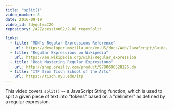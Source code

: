 ```yaml
---
title: "split()"
video_number: 8
date: 2016-09-19
video_id: fdyqutmcI2Q
repository: /A2Z/session02/2-08_regexSplit

links:
  - title: "MDN's Regular Expressions Reference"
    url: https://developer.mozilla.org/en-US/docs/Web/JavaScript/Guide/Regular_Expressions
  - title: "Regular Expressions on Wikipedia"
    url: https://en.wikipedia.org/wiki/Regular_expression
  - title: "Book Mastering Regular Expressions"
    url: http://shop.oreilly.com/product/9780596528126.do
  - title: "ITP from Tisch School of the Arts"
    url: https://tisch.nyu.edu/itp
---
```


This video covers `split()` -- a JavaScript String function, which is used to split a given piece of text into "tokens" based on a "delimiter" as defined by a regular expression.
